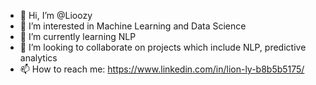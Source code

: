 - 👋 Hi, I’m @Lioozy 
- 👀 I’m interested in Machine Learning and Data Science
- 🌱 I’m currently learning NLP
- 💞️ I’m looking to collaborate on projects which include NLP, predictive analytics
- 📫 How to reach me: https://www.linkedin.com/in/lion-ly-b8b5b5175/

<!---
Lioozy/Lioozy is a ✨ special ✨ repository because its `README.md` (this file) appears on your GitHub profile.
You can click the Preview link to take a look at your changes.
--->
